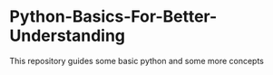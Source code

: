 # Python-Basics-For-Better-Understanding
This repository guides some basic python and some more concepts

## 
